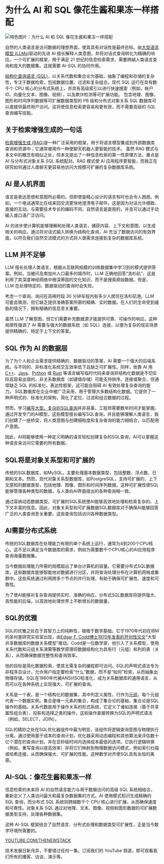 # 为什么 AI 和 SQL 像花生酱和果冻一样搭配

![特色图片：为什么 AI 和 SQL 像花生酱和果冻一样搭配](https://cdn.thenewstack.io/media/2025/06/ab0e7bd3-ai-sql-go-together-pbj-1024x576.jpg)

自然的人类语言是访问数据的理想界面，使其具有对话性是最终目标。由[大型语言模型 (LLMs)](https://thenewstack.io/what-is-a-large-language-model/)驱动的先进 AI 擅长解释人类意图，并将对话式查询转化为精确的响应。一个可扩展的框架，用于满足 21 世纪的信息检索需求，需要跨越人类语言查询和庞大的数据集。这就需要 AI-SQL 的协同作用。

[结构化查询语言 (SQL)](https://thenewstack.io/3-foundational-principles-for-writing-efficient-sql/)，以关系代数和集合论为基础，抽象了编程和存储的复杂性，专注于数据检索，包括数据位置、过滤和复杂组合。现代 SQL 运行在具有数千个 CPU 核心的分布式系统上，并具有高级索引以进行快速搜索（例如，帐户 ID、向量化文本、图像、视频），以及欺诈检测等可扩展功能。
包含地理、图像、图形和时间序列数据等可扩展数据类型的 PB 级和分布式对象关系 SQL 数据库可以直接供最终用户访问。这将使信息检索更容易和更有效，而不需要高级的 SQL 查询编写技能。

## 关于检索增强生成的一句话

[检索增强生成 (RAG)](https://thenewstack.io/advanced-retrieval-augmented-generation-rag-techniques/)是一种广泛采用的框架，用于将语言模型集成到外部数据库查询和资源中；它通常被用作一种使聊天机器人更智能的技术。
虽然 RAG 模式与本文中的概念有相似之处，但本文提出了一种信息检索的第一性原理方法，重点是 AI 与分布式对象关系 SQL 系统配对。RAG 模式使 AI 应用程序更智能，而我正在研究如何通过人类聊天更容易地访问大规模可扩展的复杂数据库系统。

## AI 是人机界面

语言是表达思想和意图所必需的。但即使是精心设计的语言有时也会令人困惑。例如，一个电话通常比在线来回交流更快地澄清电子邮件。这是因为对话允许细致、直接的互动。与需要技术专长的编码不同，自然语言是直观的，并且可以通过手动输入或口语广泛访问。

AI 的进步使计算机能够理解和处理人类语言，捕获内容、上下文和意图，以生成相关的响应。通过将对话式输入转换为结构化查询，AI 充当了数据访问的有效界面，以符合我们自然交流模式的方式将人类需求连接到复杂的数据库系统。

## LLM 并不足够

LLM 擅长处理人类语言，根据从互联网规模的训练数据集中学习到的模式提供答案。例如，当被问及南加州人口最多的城市时，LLM 正确地回答“洛杉矶”，这是利用了其深度神经网络中根深蒂固的文化知识，而不是搜索原始数据。但是，LLM 在处理特定的、数据驱动的查询时会失败。

考虑一个查询，询问在高峰时段 30 分钟车程内有多少人居住在洛杉矶港。LLM 可能会猜测，但它缺乏提供准确答案所需的精确、实时数据。在人们的生命受到威胁的情况下，拥有精确的信息至关重要。

虽然 LLM 了解意图，但它们需要补充数据源才能提供可靠、可操作的响应。这种局限性强调了 AI 需要与强大的数据系统（如 SQL）连接，以便为复杂的现实场景提供精确的、特定于上下文的答案。

## SQL 作为 AI 的数据层

为了为个人和企业需求提供精确的、数据驱动的答案，AI 需要一个强大的后端系统。与不同的、非标准化系统交互效率低下且缺乏可扩展性。同样，依靠 AI 用 [C++](https://roadmap.sh/cpp)、[Java](https://thenewstack.io/introduction-to-java-programming-language/)、[Python](https://thenewstack.io/what-is-python/) 或 [Rust](https://thenewstack.io/rust-programming-language-guide/) 等语言编写临时代码来查询非结构化数据是不切实际且容易出错的。非关系数据库（如键值存储）可能支持排序、连接或聚合，但通常缺乏 SQL 的标准化、表达性框架，这可能会阻碍 AI 有效处理复杂查询的能力。
SQL数据库在企业中被广泛采用，用于管理大多数结构化数据。它提供了一种声明式的、标准化的架构，简化了定位、过滤和组合数据的过程。

然而，学习[编写大型、复杂的SQL查询](https://thenewstack.io/how-to-write-sql-queries/)并非易事，工程师需要数年时间才能掌握。通过开发专门的AI模型，这些模型擅长编写SQL查询，并且能够理解人类语言，我们创建了一座桥梁，将人类意图与创建细粒度和复杂查询的能力相结合，以匹配用户意图。

因此，AI将能够使用一种定义明确的语言轻松创建复杂的SQL查询，AI可以掌握这种语言来访问它需要的所有数据。

## SQL将是对象关系型和可扩展的

传统的SQL数据库，如MySQL，主要处理基本数据类型，包括整数、浮点数、日期和文本。然而，现代对象关系型数据库，如PostgreSQL，支持可扩展的、上下文感知的数据类型，包括地理、图像、图形和时间序列数据。这种可扩展性使SQL能够管理各种类型的数据，与人类向AI界面提出的各种查询相一致。

通过容纳动态数据类型，可扩展的SQL系统使AI能够高效地处理和检索复杂的、上下文丰富的信息。因此，对象关系型和可扩展数据SQL数据库对于确保AI能够回答广泛的人类查询至关重要，这些查询包括访问各种数据类型。

## AI需要分布式系统

传统的SQL数据库在处理能力有限的单个系统上运行，通常为4到200个CPU核心。这不足以满足当今数据库的需求，例如为需要数千个CPU核心的AI应用程序查询海量数据集。

当今数据处理能力所需的规模超出了单台计算机的容量。它需要分布式SQL数据库，这些数据库能够智能地对数据进行分区，并将查询处理分布在计算机网格或集群中。这些系统通过利用跨多个节点的并行处理，有助于确保可扩展性、速度和可靠性。

为了使AI能够对复杂查询提供实时、准确的响应，分布式SQL数据库将提供强大、高性能的后端，以高效地处理世界上不断增长的数据量。

## SQL的优雅

SQL的优雅之处在于其智力上的纯粹性，植根于数学基础。它于1970年代初在IBM的圣何塞研究实验室出现，由[Edgar F. Codd博士1970年发表的开创性论文](https://thenewstack.io/to-sql-or-not-to-sql-that-is-not-the-question/)“大型共享数据库的数据关系模型”推动。Codd是一位数学家，他引入了关系模型，使用关系代数和元组关系演算等数学原理将数据结构化为具有行（元组）和列的表（关系），从而确保数据完整性和查询效率。

他的目标是简化数据检索，使其无需复杂的编程即可访问。SQL的声明式语法专为非程序员设计，允许用户指定要检索“什么”数据，而不是“如何”检索，从而抽象出物理存储。SQL在1980年代被ANSI/ISO标准化，成为关系数据库的通用语言，从而可以在各种系统上实现强大、可扩展的查询。

关系是一个表，是一个结构化的数据集，其中列定义属性，行作为[元组](https://en.wikipedia.org/wiki/Tuple#:~:text=In%20mathematics%2C%20a%20tuple%20is,tuple%2C%20called%20the%20empty%20tuple.)，每个元组代表一个数据实例。集合是唯一元素的集合，构成了集合论的基础，集合论是SQL操作的基础。关系代数是用于操作关系的形式系统，它定义了诸如连接（基于共享属性组合表）、投影和选择之类的操作，这些操作直接转换为SQL的声明式语法（例如，SELECT，JOIN）。

SQL的精妙之处在SQL优化器组件中最为明显，该组件将逻辑查询意图与物理执行分离。通过使用基于成本的查询计划，优化器采用动态编程和其他算法来评估数十亿个潜在的查询计划，并在亚秒级时间内选择成本最低的选项。它执行逻辑转换（例如，重写查询以提高效率）并将它们映射到物理数据访问模式，例如索引扫描或哈希连接，从而确保强大、可扩展的性能。这种数学对齐使SQL具有永恒的美感。

## AI-SQL：像花生酱和果冻一样
信息检索的未来将 AI 的自然语言能力与用于数据访问的高级 SQL 系统相结合，重新定义了人类访问最大和最复杂数据集的方式。AI 使用模式知识生成精确的 SQL 查询，而分布式 SQL 系统则跨越数千个 CPU 核心进行扩展，从而确保速度和可靠性。对象关系 SQL 通过对地理、文本、图像、视频和图形数据的可扩展数据类型支持，处理各种数据集。

这种 AI-SQL 框架结合了自然语言、分布式处理和数据类型可扩展性，正是当今数字环境所需要的。

[YOUTUBE.COM/THENEWSTACK](https://youtube.com/thenewstack?sub_confirmation=1)

技术发展日新月异，不要错过任何一集。订阅我们的 YouTube 频道，即可观看我们所有的播客、访谈、演示等。